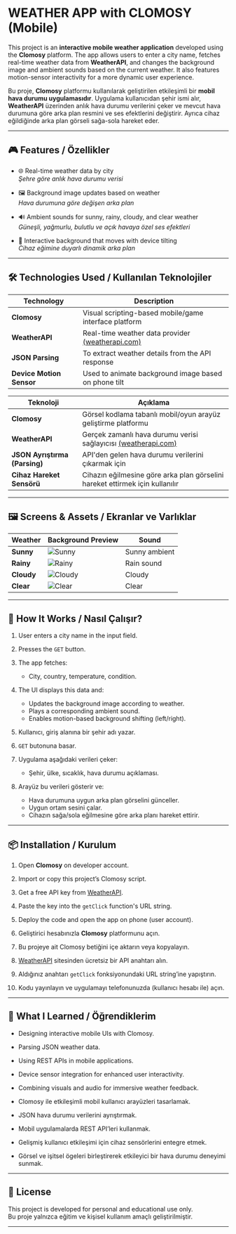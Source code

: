 # WEATHER APP with CLOMOSY (Mobile)


This project is an **interactive mobile weather application** developed using the **Clomosy** platform. The app allows users to enter a city name, fetches real-time weather data from **WeatherAPI**, and changes the background image and ambient sounds based on the current weather. It also features motion-sensor interactivity for a more dynamic user experience.

Bu proje, **Clomosy** platformu kullanılarak geliştirilen etkileşimli bir **mobil hava durumu uygulamasıdır**. Uygulama kullanıcıdan şehir ismi alır, **WeatherAPI** üzerinden anlık hava durumu verilerini çeker ve mevcut hava durumuna göre arka plan resmini ve ses efektlerini değiştirir. Ayrıca cihaz eğildiğinde arka plan görseli sağa-sola hareket eder.

---

## 🎮 Features / Özellikler

- 🌐 Real-time weather data by city  
  _Şehre göre anlık hava durumu verisi_

- 🖼️ Background image updates based on weather  
  _Hava durumuna göre değişen arka plan_

- 🔊 Ambient sounds for sunny, rainy, cloudy, and clear weather  
  _Güneşli, yağmurlu, bulutlu ve açık havaya özel ses efektleri_

- 📱 Interactive background that moves with device tilting  
  _Cihaz eğimine duyarlı dinamik arka plan_

---

## 🛠️ Technologies Used / Kullanılan Teknolojiler

| Technology | Description |
|-----------|-------------|
| **Clomosy** | Visual scripting-based mobile/game interface platform |
| **WeatherAPI** | Real-time weather data provider [(weatherapi.com)](https://www.weatherapi.com/) |
| **JSON Parsing** | To extract weather details from the API response |
| **Device Motion Sensor** | Used to animate background image based on phone tilt |

| Teknoloji | Açıklama |
|-----------|----------|
| **Clomosy** | Görsel kodlama tabanlı mobil/oyun arayüz geliştirme platformu |
| **WeatherAPI** | Gerçek zamanlı hava durumu verisi sağlayıcısı [(weatherapi.com)](https://www.weatherapi.com/) |
| **JSON Ayrıştırma (Parsing)** | API'den gelen hava durumu verilerini çıkarmak için |
| **Cihaz Hareket Sensörü** | Cihazın eğilmesine göre arka plan görselini hareket ettirmek için kullanılır |


---

## 🖼️ Screens & Assets / Ekranlar ve Varlıklar

| Weather       | Background Preview | Sound |
|---------------|--------------------|-------|
| **Sunny**     | ![Sunny](<img src="https://github.com/the15developer/WEATHER-MOBILE-APP-CLOMOSY/blob/main/sunny.jpeg" alt="Sunny" width="300"/>) | Sunny ambient |
| **Rainy**     | ![Rainy](https://github.com/the15developer/WEATHER-MOBILE-APP-CLOMOSY/blob/main/rainy.jpeg) | Rain sound |
| **Cloudy**    | ![Cloudy](https://github.com/the15developer/WEATHER-MOBILE-APP-CLOMOSY/blob/main/cloudy.jpeg) | Cloudy |
| **Clear**     | ![Clear](https://github.com/the15developer/WEATHER-MOBILE-APP-CLOMOSY/blob/main/clear.jpeg) | Clear |

---

## 🚀 How It Works / Nasıl Çalışır?

1. User enters a city name in the input field.
2. Presses the `GET` button.
3. The app fetches:
   - City, country, temperature, condition.
4. The UI displays this data and:
   - Updates the background image according to weather.
   - Plays a corresponding ambient sound.
   - Enables motion-based background shifting (left/right).
  
1. Kullanıcı, giriş alanına bir şehir adı yazar.  
2. `GET` butonuna basar.  
3. Uygulama aşağıdaki verileri çeker:  
   - Şehir, ülke, sıcaklık, hava durumu açıklaması.  
4. Arayüz bu verileri gösterir ve:  
   - Hava durumuna uygun arka plan görselini günceller.  
   - Uygun ortam sesini çalar.  
   - Cihazın sağa/sola eğilmesine göre arka planı hareket ettirir.


---

## 📦 Installation / Kurulum

1. Open **Clomosy** on developer account.
2. Import or copy this project’s Clomosy script.
3. Get a free API key from [WeatherAPI](https://www.weatherapi.com/).
4. Paste the key into the `getClick` function's URL string.
5. Deploy the code and open the app on phone (user account). 


1. Geliştirici hesabınızla **Clomosy** platformunu açın.  
2. Bu projeye ait Clomosy betiğini içe aktarın veya kopyalayın.  
3. [WeatherAPI](https://www.weatherapi.com/) sitesinden ücretsiz bir API anahtarı alın.  
4. Aldığınız anahtarı `getClick` fonksiyonundaki URL string’ine yapıştırın.  
5. Kodu yayınlayın ve uygulamayı telefonunuzda (kullanıcı hesabı ile) açın.

---

## 🧠 What I Learned / Öğrendiklerim

- Designing interactive mobile UIs with Clomosy.
- Parsing JSON weather data.
- Using REST APIs in mobile applications.
- Device sensor integration for enhanced user interactivity.
- Combining visuals and audio for immersive weather feedback.

- Clomosy ile etkileşimli mobil kullanıcı arayüzleri tasarlamak.  
- JSON hava durumu verilerini ayrıştırmak.  
- Mobil uygulamalarda REST API’leri kullanmak.  
- Gelişmiş kullanıcı etkileşimi için cihaz sensörlerini entegre etmek.  
- Görsel ve işitsel ögeleri birleştirerek etkileyici bir hava durumu deneyimi sunmak.


---

## 📜 License

This project is developed for personal and educational use only.  
Bu proje yalnızca eğitim ve kişisel kullanım amaçlı geliştirilmiştir.

---

